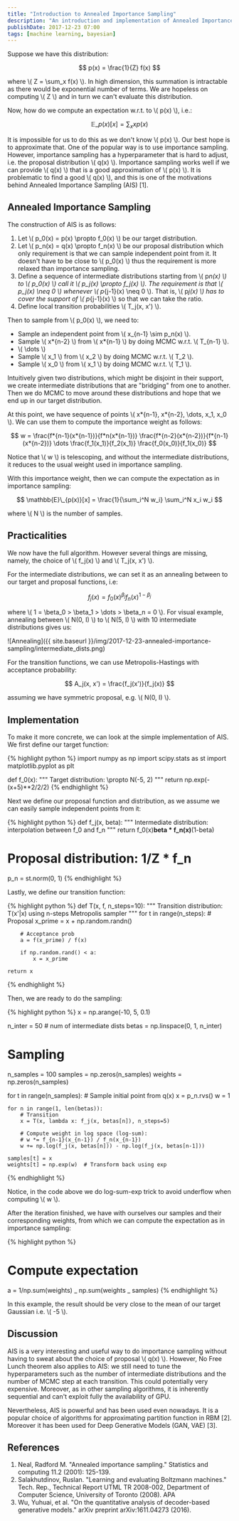 ```yaml
---
title: "Introduction to Annealed Importance Sampling"
description: "An introduction and implementation of Annealed Importance Sampling (AIS)."
publishDate: 2017-12-23 07:00
tags: [machine learning, bayesian]
---
```


Suppose we have this distribution:

$$ p(x) = \frac{1}{Z} f(x) $$

where \\( Z = \sum_x f(x) \\). In high dimension, this summation is intractable as there would be exponential number of terms. We are hopeless on computing \\( Z \\) and in turn we can't evaluate this distribution.

Now, how do we compute an expectation w.r.t. to \\( p(x) \\), i.e.:

$$ \mathbb{E}\_{p(x)}[x] = \sum_x x p(x) $$

It is impossible for us to do this as we don't know \\( p(x) \\). Our best hope is to approximate that. One of the popular way is to use importance sampling. However, importance sampling has a hyperparameter that is hard to adjust, i.e. the proposal distribution \\( q(x) \\). Importance sampling works well if we can provide \\( q(x) \\) that is a good approximation of \\( p(x) \\). It is problematic to find a good \\( q(x) \\), and this is one of the motivations behind Annealed Importance Sampling (AIS) [1].

<h2 class="section-heading">Annealed Importance Sampling</h2>

The construction of AIS is as follows:

1. Let \\( p_0(x) = p(x) \propto f_0(x) \\) be our target distribution.
2. Let \\( p_n(x) = q(x) \propto f_n(x) \\) be our proposal distribution which only requirement is that we can sample independent point from it. It doesn't have to be close to \\( p_0(x) \\) thus the requirement is more relaxed than importance sampling.
3. Define a sequence of intermediate distributions starting from \\( p*n(x) \\) to \\( p_0(x) \\) call it \\( p_j(x) \propto f_j(x) \\). The requirement is that \\( p_j(x) \neq 0 \\) whenever \\( p*{j-1}(x) \neq 0 \\). That is, \\( p*j(x) \\) has to cover the support of \\( p*{j-1}(x) \\) so that we can take the ratio.
4. Define local transition probabilities \\( T_j(x, x') \\).

Then to sample from \\( p_0(x) \\), we need to:

- Sample an independent point from \\( x\_{n-1} \sim p_n(x) \\).
- Sample \\( x*{n-2} \\) from \\( x*{n-1} \\) by doing MCMC w.r.t. \\( T\_{n-1} \\).
- \\( \dots \\)
- Sample \\( x_1 \\) from \\( x_2 \\) by doing MCMC w.r.t. \\( T_2 \\).
- Sample \\( x_0 \\) from \\( x_1 \\) by doing MCMC w.r.t. \\( T_1 \\).

Intuitively given two distributions, which might be disjoint in their support, we create intermediate distributions that are "bridging" from one to another. Then we do MCMC to move around these distributions and hope that we end up in our target distribution.

At this point, we have sequence of points \\( x*{n-1}, x*{n-2}, \dots, x_1, x_0 \\). We can use them to compute the importance weight as follows:

$$ w = \frac{f*{n-1}(x*{n-1})}{f*n(x*{n-1})} \frac{f*{n-2}(x*{n-2})}{f*{n-1}(x*{n-2})} \dots \frac{f_1(x_1)}{f_2(x_1)} \frac{f_0(x_0)}{f_1(x_0)} $$

Notice that \\( w \\) is telescoping, and without the intermediate distributions, it reduces to the usual weight used in importance sampling.

With this importance weight, then we can compute the expectation as in importance sampling:

$$ \mathbb{E}\_{p(x)}[x] = \frac{1}{\sum_i^N w_i} \sum_i^N x_i w_i $$

where \\( N \\) is the number of samples.

<h2 class="section-heading">Practicalities</h2>

We now have the full algorithm. However several things are missing, namely, the choice of \\( f_j(x) \\) and \\( T_j(x, x') \\).

For the intermediate distributions, we can set it as an annealing between to our target and proposal functions, i.e:

$$ f_j(x) = f_0(x)^{\beta_j} f_n(x)^{1-\beta_j} $$

where \\( 1 = \beta_0 > \beta_1 > \dots > \beta_n = 0 \\). For visual example, annealing between \\( N(0, I) \\) to \\( N(5, I) \\) with 10 intermediate distributions gives us:

![Annealing]({{ site.baseurl }}/img/2017-12-23-annealed-importance-sampling/intermediate_dists.png)

For the transition functions, we can use Metropolis-Hastings with acceptance probability:

$$ A_j(x, x') = \frac{f_j(x')}{f_j(x)} $$

assuming we have symmetric proposal, e.g. \\( N(0, I) \\).

<h2 class="section-heading">Implementation</h2>

To make it more concrete, we can look at the simple implementation of AIS. We first define our target function:

{% highlight python %}
import numpy as np
import scipy.stats as st
import matplotlib.pyplot as plt

def f_0(x):
"""
Target distribution: \propto N(-5, 2)
"""
return np.exp(-(x+5)\*\*2/2/2)
{% endhighlight %}

Next we define our proposal function and distribution, as we assume we can easily sample independent points from it:

{% highlight python %}
def f_j(x, beta):
"""
Intermediate distribution: interpolation between f_0 and f_n
"""
return f_0(x)**beta \* f_n(x)**(1-beta)

# Proposal distribution: 1/Z \* f_n

p_n = st.norm(0, 1)
{% endhighlight %}

Lastly, we define our transition function:

{% highlight python %}
def T(x, f, n_steps=10):
"""
Transition distribution: T(x'|x) using n-steps Metropolis sampler
"""
for t in range(n_steps): # Proposal
x_prime = x + np.random.randn()

        # Acceptance prob
        a = f(x_prime) / f(x)

        if np.random.rand() < a:
            x = x_prime

    return x

{% endhighlight %}

Then, we are ready to do the sampling:

{% highlight python %}
x = np.arange(-10, 5, 0.1)

n_inter = 50 # num of intermediate dists
betas = np.linspace(0, 1, n_inter)

# Sampling

n_samples = 100
samples = np.zeros(n_samples)
weights = np.zeros(n_samples)

for t in range(n_samples): # Sample initial point from q(x)
x = p_n.rvs()
w = 1

    for n in range(1, len(betas)):
        # Transition
        x = T(x, lambda x: f_j(x, betas[n]), n_steps=5)

        # Compute weight in log space (log-sum):
        # w *= f_{n-1}(x_{n-1}) / f_n(x_{n-1})
        w += np.log(f_j(x, betas[n])) - np.log(f_j(x, betas[n-1]))

    samples[t] = x
    weights[t] = np.exp(w)  # Transform back using exp

{% endhighlight %}

Notice, in the code above we do log-sum-exp trick to avoid underflow when computing \\( w \\).

After the iteration finished, we have with ourselves our samples and their corresponding weights, from which we can compute the expectation as in importance sampling:

{% highlight python %}

# Compute expectation

a = 1/np.sum(weights) _ np.sum(weights _ samples)
{% endhighlight %}

In this example, the result should be very close to the mean of our target Gaussian i.e. \\( -5 \\).

<h2 class="section-heading">Discussion</h2>

AIS is a very interesting and useful way to do importance sampling without having to sweat about the choice of proposal \\( q(x) \\). However, No Free Lunch theorem also applies to AIS: we still need to tune the hyperparameters such as the number of intermediate distributions and the number of MCMC step at each transition. This could potentially very expensive. Moreover, as in other sampling algorithms, it is inherently sequential and can't exploit fully the availability of GPU.

Nevertheless, AIS is powerful and has been used even nowadays. It is a popular choice of algorithms for approximating partition function in RBM [2]. Moreover it has been used for Deep Generative Models (GAN, VAE) [3].

<h2 class="section-heading">References</h2>

1. Neal, Radford M. "Annealed importance sampling." Statistics and computing 11.2 (2001): 125-139.
2. Salakhutdinov, Ruslan. "Learning and evaluating Boltzmann machines." Tech. Rep., Technical Report UTML TR 2008-002, Department of Computer Science, University of Toronto (2008).
   APA
3. Wu, Yuhuai, et al. "On the quantitative analysis of decoder-based generative models." arXiv preprint arXiv:1611.04273 (2016).
